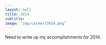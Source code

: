 ```yaml
---
layout: null
title: 2014
subtitle:
image: "img/career/2014.png"
---
```

Need to write up my accomplishments for 2014.